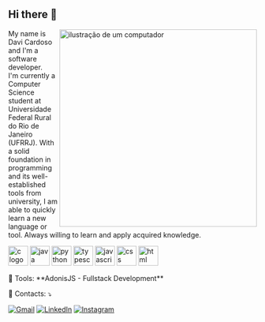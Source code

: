 ## Hi there 👋 

<img src="https://raw.githubusercontent.com/MicaelliMedeiros/micaellimedeiros/master/image/computer-illustration.png" alt="ilustração de um computador" min-width="400px" max-width="400px" width="400px" align="right">

<p align="left"> 
  My name is Davi Cardoso and I'm a software developer.<br>
  I'm currently a Computer Science student at Universidade Federal Rural do Rio de Janeiro (UFRRJ). With a solid foundation in programming and its well-established tools from university, I am able to quickly learn a new language or tool. Always willing to learn and apply acquired knowledge.
</p>

<p align="left">
<img src="https://skillicons.dev/icons?i=c" height="40" alt="c logo" /> <img src="https://skillicons.dev/icons?i=java" height="40" alt="java logo" /> <img src="https://skillicons.dev/icons?i=python" height="40" alt="python logo" /> <img src="https://skillicons.dev/icons?i=typescript" height="40" alt="typescript logo" /> <img src="https://skillicons.dev/icons?i=javascript" height="40" alt="javascript logo" /> <img src="https://skillicons.dev/icons?i=css" height="40" alt="css logo" /> <img src="https://skillicons.dev/icons?i=html" height="40" alt="html logo" />
</p>

<p align="left">
  💼 Tools: **AdonisJS - Fullstack Development**
</p>

<p align="left">
  💌 Contacts: ⤵️
</p>

<p align="left">
  <a href="https://mail.google.com/mail/u/davideoliveira2003@gmail.com" title="Gmail">
  <img src="https://img.shields.io/badge/-Gmail-FF0000?style=flat-square&labelColor=FF0000&logo=gmail&logoColor=white&link=https://mail.google.com/mail/u/davideoliveira2003@gmail.com." alt="Gmail"/></a>
  <a href="https://www.linkedin.com/in/davi-cardoso-874417331/" title="LinkedIn">
  <img src="https://img.shields.io/badge/-Linkedin-0e76a8?style=flat-square&logo=Linkedin&logoColor=white&link=https://www.linkedin.com/in/davi-cardoso-874417331/" alt="LinkedIn"/></a>
  <a href="https://www.instagram.com/davicardoso333/" title="Instagram">
  <img src="https://img.shields.io/badge/-Instagram-DF0174?style=flat-square&labelColor=DF0174&logo=instagram&logoColor=white&link=https://www.instagram.com/davicardoso333/" alt="Instagram"/></a>
</p>
